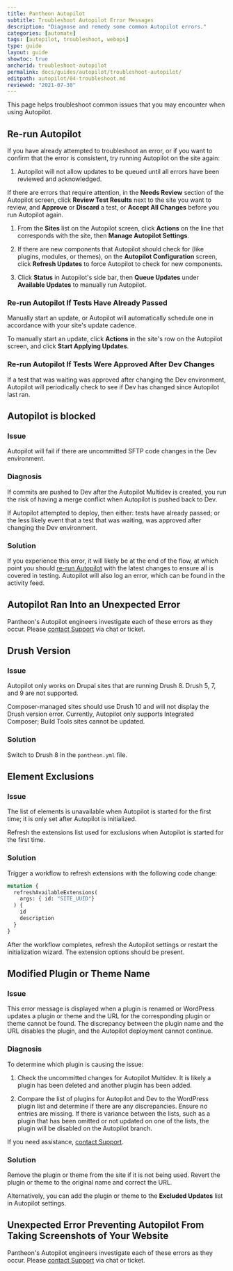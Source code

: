 ```yaml
---
title: Pantheon Autopilot
subtitle: Troubleshoot Autopilot Error Messages
description: "Diagnose and remedy some common Autopilot errors."
categories: [automate]
tags: [autopilot, troubleshoot, webops]
type: guide
layout: guide
showtoc: true
anchorid: troubleshoot-autopilot
permalink: docs/guides/autopilot/troubleshoot-autopilot/
editpath: autopilot/04-troubleshoot.md
reviewed: "2021-07-30"
---
```


This page helps troubleshoot common issues that you may encounter when using Autopilot.

## Re-run Autopilot

If you have already attempted to troubleshoot an error, or if you want to confirm that the error is consistent, try running Autopilot on the site again:

1. Autopilot will not allow updates to be queued until all errors have been reviewed and acknowledged.

  If there are errors that require attention, in the **Needs Review** section of the Autopilot screen, click **Review Test Results** next to the site you want to review, and **Approve** or **Discard** a test, or **Accept All Changes** before you run Autopilot again.

1. From the **Sites** list on the Autopilot screen, click **Actions** on the line that corresponds with the site, then **Manage Autopilot Settings**.

1. If there are new components that Autopilot should check for (like plugins, modules, or themes), on the **Autopilot Configuration** screen, click <em class="fa fa-refresh"></em> **Refresh Updates** to force Autopilot to check for new components.

1. Click **Status** in Autopilot's side bar, then **Queue Updates** under <em class="fa fa-wrench"></em> **Available Updates** to manually run Autopilot.

### Re-run Autopilot If Tests Have Already Passed

Manually start an update, or Autopilot will automatically schedule one in accordance with your site's update cadence.

To manually start an update, click **Actions** in the site's row on the Autopilot screen, and click **Start Applying Updates**.

### Re-run Autopilot If Tests Were Approved After Dev Changes

If a test that was waiting was approved after changing the Dev environment, Autopilot will periodically check to see if Dev has changed since Autopilot last ran.

## Autopilot is blocked

<Accordion title="Autopilot is blocked due to uncommitted SFTP code changes." id="uncommitted-sftp" icon="info-sign">

### Issue

Autopilot will fail if there are uncommitted SFTP code changes in the Dev environment.

### Diagnosis

If commits are pushed to Dev after the Autopilot Multidev is created, you run the risk of having a merge conflict when Autopilot is pushed back to Dev.

If Autopilot attempted to deploy, then either: tests have already passed; or the less likely event that a test that was waiting, was approved after changing the Dev environment.

### Solution

If you experience this error, it will likely be at the end of the flow, at which point you should [re-run Autopilot](#re-run-autopilot) with the latest changes to ensure all is covered in testing. Autopilot will also log an error, which can be found in the activity feed.

</Accordion>

## Autopilot Ran Into an Unexpected Error

<Accordion title="Autopilot ran into an unexpected error. Contact Support for assistance." id="unexpected-error" icon="info-sign">

Pantheon's Autopilot engineers investigate each of these errors as they occur. Please [contact Support](/support) via chat or ticket.

</Accordion>

## Drush Version

<Accordion title="Drush version 8 required." id="drush-8-required" icon="info-sign">

### Issue

Autopilot only works on Drupal sites that are running Drush 8. Drush 5, 7, and 9 are not supported.

Composer-managed sites should use Drush 10 and will not display the Drush version error. Currently, Autopilot only supports Integrated Composer; Build Tools sites cannot be updated.

### Solution

Switch to Drush 8 in the `pantheon.yml` file.

</Accordion>

## Element Exclusions

<Accordion title="We didn’t detect any plugins, modules or themes that were eligible for exclusion." id="no-eligible-available" icon="info-sign">

### Issue

The list of elements is unavailable when Autopilot is started for the first time; it is only set after Autopilot is initialized.

Refresh the extensions list used for exclusions when Autopilot is started for the first time.

### Solution

Trigger a workflow to refresh extensions with the following code change:

```graphql
mutation {
  refreshAvailableExtensions(
    args: { id: "SITE_UUID"}
  ) {
    id
    description
  }
}
```

After the workflow completes, refresh the Autopilot settings or restart the initialization wizard. The extension options should be present.

</Accordion>

## Modified Plugin or Theme Name

<Accordion title="Ran into an issue with a WordPress update and did not proceed with deployment." id="wp-update-issue" icon="info-sign">

### Issue

This error message is displayed when a plugin is renamed or WordPress updates a plugin or theme and the URL for the corresponding plugin or theme cannot be found. The discrepancy between the plugin name and the URL disables the plugin, and the Autopilot deployment cannot continue.

### Diagnosis

To determine which plugin is causing the issue:

1. Check the uncommitted changes for Autopilot Multidev. It is likely a plugin has been deleted and another plugin has been added.

1. Compare the list of plugins for Autopilot and Dev to the WordPress plugin list and determine if there are any discrepancies. Ensure no entries are missing. If there is variance between the lists, such as a plugin that has been omitted or not updated on one of the lists, the plugin will be disabled on the Autopilot branch.

If you need assistance, [contact Support](/support).

### Solution

Remove the plugin or theme from the site if it is not being used. Revert the plugin or theme to the original name and correct the URL.

Alternatively, you can add the plugin or theme to the **Excluded Updates** list in Autopilot settings.

</Accordion>

## Unexpected Error Preventing Autopilot From Taking Screenshots of Your Website

<Accordion title="There was an unexpected error preventing Autopilot from taking screenshots of your website." id="unexpected-screenshot-error" icon="info-sign">

Pantheon's Autopilot engineers investigate each of these errors as they occur. Please [contact Support](/support) via chat or ticket.

</Accordion>
